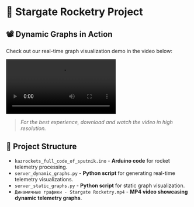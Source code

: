 # 🚀 Stargate Rocketry Project

## 📽 Dynamic Graphs in Action

Check out our real-time graph visualization demo in the video below:

![Dynamic Graphs - Stargate Rocketry](Graphs_Stargate_Rocketry.mp4)

> *For the best experience, download and watch the video in high resolution.*

## 📂 Project Structure

- `kazrockets_full_code_of_sputnik.ino` - **Arduino code** for rocket telemetry processing.
- `server_dynamic_graphs.py` - **Python script** for generating real-time telemetry visualizations.
- `server_static_graphs.py` - **Python script** for static graph visualization.
- `Динамичные графики - Stargate Rocketry.mp4` - **MP4 video showcasing dynamic telemetry graphs**.